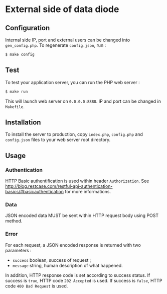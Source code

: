 # External side of data diode

## Configuration
Internal side IP, port and external users can be changed into `gen_config.php`. To regenerate `config.json`, run :
```bash
$ make config
```

## Test
To test your application server, you can run the PHP web server :
```bash
$ make run
```
This will launch web server on `0.0.0.0:8888`. IP and port can be changed in `Makefile`.

## Installation
To install the server to production, copy `index.php`, `config.php` and `config.json` files to your web server root directory.

## Usage
### Authentication
HTTP Basic authentification is used within header `Authorization`.
See http://blog.restcase.com/restful-api-authentication-basics/#basicauthentication for more informations.

### Data
JSON encoded data MUST be sent within HTTP request body using POST method.

### Error
For each request, a JSON encoded response is returned with two parameters :
- `success` boolean, success of request ;
- `message` string, human description of what happened.

In addition, HTTP response code is set according to success status.
If success is `true`, HTTP code `202 Accepted` is used.
If success is `false`, HTTP code `400 Bad Request` is used.
